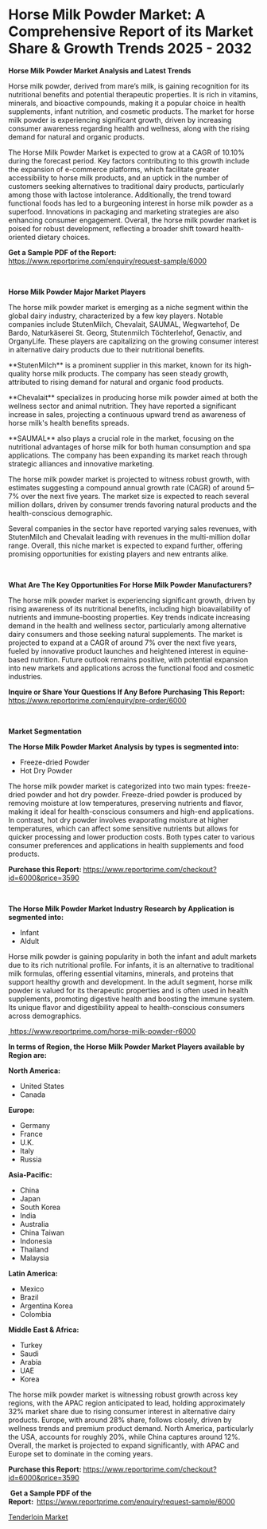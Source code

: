 <p><h1>Horse Milk Powder Market: A Comprehensive Report of its Market Share & Growth Trends 2025 - 2032</h1></p><p><strong>Horse Milk Powder Market Analysis and Latest Trends</strong></p>
<p><p>Horse milk powder, derived from mare’s milk, is gaining recognition for its nutritional benefits and potential therapeutic properties. It is rich in vitamins, minerals, and bioactive compounds, making it a popular choice in health supplements, infant nutrition, and cosmetic products. The market for horse milk powder is experiencing significant growth, driven by increasing consumer awareness regarding health and wellness, along with the rising demand for natural and organic products.</p><p>The Horse Milk Powder Market is expected to grow at a CAGR of 10.10% during the forecast period. Key factors contributing to this growth include the expansion of e-commerce platforms, which facilitate greater accessibility to horse milk products, and an uptick in the number of customers seeking alternatives to traditional dairy products, particularly among those with lactose intolerance. Additionally, the trend toward functional foods has led to a burgeoning interest in horse milk powder as a superfood. Innovations in packaging and marketing strategies are also enhancing consumer engagement. Overall, the horse milk powder market is poised for robust development, reflecting a broader shift toward health-oriented dietary choices.</p></p>
<p><strong>Get a Sample PDF of the Report:&nbsp;</strong> <a href="https://www.reportprime.com/enquiry/request-sample/6000?utm_campaign=2146&utm_medium=2&utm_source=Github&utm_content=ia&utm_term=19032025&utm_id=horse-milk-powder">https://www.reportprime.com/enquiry/request-sample/6000</a></p>
<p>&nbsp;</p>
<p><strong>Horse Milk Powder Major Market Players</strong></p>
<p><p>The horse milk powder market is emerging as a niche segment within the global dairy industry, characterized by a few key players. Notable companies include StutenMilch, Chevalait, SAUMAL, Wegwartehof, De Bardo, Naturkäserei St. Georg, Stutenmilch Töchterlehof, Genactiv, and OrganyLife. These players are capitalizing on the growing consumer interest in alternative dairy products due to their nutritional benefits.</p><p>**StutenMilch** is a prominent supplier in this market, known for its high-quality horse milk products. The company has seen steady growth, attributed to rising demand for natural and organic food products. </p><p>**Chevalait** specializes in producing horse milk powder aimed at both the wellness sector and animal nutrition. They have reported a significant increase in sales, projecting a continuous upward trend as awareness of horse milk's health benefits spreads.</p><p>**SAUMAL** also plays a crucial role in the market, focusing on the nutritional advantages of horse milk for both human consumption and spa applications. The company has been expanding its market reach through strategic alliances and innovative marketing.</p><p>The horse milk powder market is projected to witness robust growth, with estimates suggesting a compound annual growth rate (CAGR) of around 5–7% over the next five years. The market size is expected to reach several million dollars, driven by consumer trends favoring natural products and the health-conscious demographic.</p><p>Several companies in the sector have reported varying sales revenues, with StutenMilch and Chevalait leading with revenues in the multi-million dollar range. Overall, this niche market is expected to expand further, offering promising opportunities for existing players and new entrants alike.</p></p>
<p>&nbsp;</p>
<p><strong>What Are The Key Opportunities For Horse Milk Powder Manufacturers?</strong></p>
<p><p>The horse milk powder market is experiencing significant growth, driven by rising awareness of its nutritional benefits, including high bioavailability of nutrients and immune-boosting properties. Key trends indicate increasing demand in the health and wellness sector, particularly among alternative dairy consumers and those seeking natural supplements. The market is projected to expand at a CAGR of around 7% over the next five years, fueled by innovative product launches and heightened interest in equine-based nutrition. Future outlook remains positive, with potential expansion into new markets and applications across the functional food and cosmetic industries.</p></p>
<p><strong>Inquire or Share Your Questions If Any Before Purchasing This Report:</strong> <a href="https://www.reportprime.com/enquiry/pre-order/6000?utm_campaign=2146&utm_medium=2&utm_source=Github&utm_content=ia&utm_term=19032025&utm_id=horse-milk-powder">https://www.reportprime.com/enquiry/pre-order/6000</a></p>
<p>&nbsp;</p>
<p><strong>Market Segmentation</strong></p>
<p><strong>The Horse Milk Powder Market Analysis by types is segmented into:</strong></p>
<p><ul><li>Freeze-dried Powder</li><li>Hot Dry Powder</li></ul></p>
<p><p>The horse milk powder market is categorized into two main types: freeze-dried powder and hot dry powder. Freeze-dried powder is produced by removing moisture at low temperatures, preserving nutrients and flavor, making it ideal for health-conscious consumers and high-end applications. In contrast, hot dry powder involves evaporating moisture at higher temperatures, which can affect some sensitive nutrients but allows for quicker processing and lower production costs. Both types cater to various consumer preferences and applications in health supplements and food products.</p></p>
<p><strong>Purchase this Report:&nbsp;</strong><a href="https://www.reportprime.com/checkout?id=6000&price=3590&utm_campaign=2146&utm_medium=2&utm_source=Github&utm_content=ia&utm_term=19032025&utm_id=horse-milk-powder">https://www.reportprime.com/checkout?id=6000&price=3590</a></p>
<p>&nbsp;</p>
<p><strong>The Horse Milk Powder Market Industry Research by Application is segmented into:</strong></p>
<p><ul><li>Infant</li><li>Aldult</li></ul></p>
<p><p>Horse milk powder is gaining popularity in both the infant and adult markets due to its rich nutritional profile. For infants, it is an alternative to traditional milk formulas, offering essential vitamins, minerals, and proteins that support healthy growth and development. In the adult segment, horse milk powder is valued for its therapeutic properties and is often used in health supplements, promoting digestive health and boosting the immune system. Its unique flavor and digestibility appeal to health-conscious consumers across demographics.</p></p>
<p><a href="https://www.reportprime.com/horse-milk-powder-r6000?utm_campaign=2146&utm_medium=2&utm_source=Github&utm_content=ia&utm_term=19032025&utm_id=horse-milk-powder">&nbsp;https://www.reportprime.com/horse-milk-powder-r6000</a></p>
<p><strong>In terms of Region, the Horse Milk Powder Market Players available by Region are:</strong></p>
<p>
    <p> <strong> North America: </strong>
        <ul>
            <li>United States</li>
            <li>Canada</li>
        </ul>
        </p> 
    <p> <strong> Europe: </strong>
        <ul>
            <li>Germany</li>
            <li>France</li>
            <li>U.K.</li>
            <li>Italy</li>
            <li>Russia</li>
        </ul>
        </p> 
    <p> <strong> Asia-Pacific: </strong>
        <ul>
            <li>China</li>
            <li>Japan</li>
            <li>South Korea</li>
            <li>India</li>
            <li>Australia</li>
            <li>China Taiwan</li>
            <li>Indonesia</li>
            <li>Thailand</li>
            <li>Malaysia</li>
        </ul>
        </p> 
    <p> <strong> Latin America: </strong>
        <ul>
            <li>Mexico</li>
            <li>Brazil</li>
            <li>Argentina Korea</li>
            <li>Colombia</li>
        </ul>
        </p> 
    <p> <strong> Middle East & Africa: </strong>
        <ul>
            <li>Turkey</li>
            <li>Saudi</li>
            <li>Arabia</li>
            <li>UAE</li>
            <li>Korea</li>
        </ul>
    </p>
    </p>
<p><p>The horse milk powder market is witnessing robust growth across key regions, with the APAC region anticipated to lead, holding approximately 32% market share due to rising consumer interest in alternative dairy products. Europe, with around 28% share, follows closely, driven by wellness trends and premium product demand. North America, particularly the USA, accounts for roughly 20%, while China captures around 12%. Overall, the market is projected to expand significantly, with APAC and Europe set to dominate in the coming years.</p></p>
<p><strong>Purchase this Report: </strong><a href="https://www.reportprime.com/checkout?id=6000&price=3590&utm_campaign=2146&utm_medium=2&utm_source=Github&utm_content=ia&utm_term=19032025&utm_id=horse-milk-powder">https://www.reportprime.com/checkout?id=6000&price=3590</a></p>
<p>&nbsp;<strong>Get a Sample PDF of the Report:&nbsp;&nbsp;</strong><a href="https://www.reportprime.com/enquiry/request-sample/6000?utm_campaign=2146&utm_medium=2&utm_source=Github&utm_content=ia&utm_term=19032025&utm_id=horse-milk-powder">https://www.reportprime.com/enquiry/request-sample/6000</a></p>
<p><strong></strong></p>
<p><p><a href="https://github.com/wileonie19657/Market-Research-Report-List-1/blob/main/tenderloin-market.md?utm_campaign=2146&utm_medium=2&utm_source=Github&utm_content=ia&utm_term=19032025&utm_id=horse-milk-powder">Tenderloin Market</a></p></p>